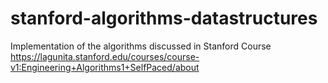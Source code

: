 # stanford-algorithms-datastructures
Implementation of the algorithms discussed in Stanford Course https://lagunita.stanford.edu/courses/course-v1:Engineering+Algorithms1+SelfPaced/about
